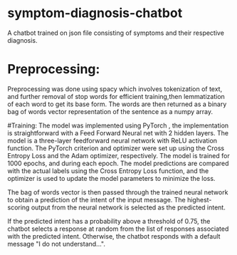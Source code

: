 # symptom-diagnosis-chatbot
A chatbot trained on json file consisting of symptoms and their respective diagnosis.

# Preprocessing:
Preprocessing was done using spacy which involves tokenization of text, and further removal of stop words for efficient training,then lemmatization of each word to get its base form.
The words are then returned as  a binary bag of words vector representation of the sentence as a numpy array.

#Training:
The model was implemented using PyTorch , the implementation is straightforward with a Feed Forward Neural net with 2 hidden layers.
The model is a three-layer feedforward neural network with ReLU activation function.
The PyTorch criterion and optimizer were set up using the Cross Entropy Loss and the Adam optimizer, respectively.
The model is trained for 1000 epochs, and during each epoch. The model predictions are compared with the actual labels using the Cross Entropy Loss function, and the optimizer is used to update the model parameters to minimize the loss.

The bag of words vector is then passed through the trained neural network to obtain a prediction of the intent of the input message. The highest-scoring output from the neural network is selected as the predicted intent.

If the predicted intent has a probability above a threshold of 0.75, the chatbot selects a response at random from the list of responses associated with the predicted intent. Otherwise, the chatbot responds with a default message "I do not understand...".

